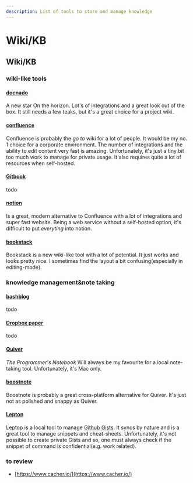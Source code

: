 ```yaml
---
description: List of tools to store and manage knowledge
---
```


# Wiki/KB

## Wiki/KB

### wiki-like tools

#### [docnado](https://github.com/HEInventions/docnado)

A new star On the horizon. Lot's of integrations and a great look out of the box. It still needs a few teaks, but it's a great choice for a project wiki.

#### [confluence](https://www.atlassian.com/software/confluence)

Confluence is probably the _go to_ wiki for a lot of people. It would be my no. 1 choice for a corporate environment. The number of integrations and the ability to edit content very fast is amazing. Unfortunately, it's just a tiny bit too much work to manage for private usage. It also requires quite a lot of resources when self-hosted.

#### [Gitbook](https://gitbook.com)

todo

#### [notion](https://www.notion.so/)

Is a great, modern alternative to Confluence with a lot of integrations and super fast website. Being a web service without a self-hosted option, it's difficult to put _everyting_ into notion.

#### [bookstack](https://www.bookstackapp.com/)

Bookstack is a new wiki-like tool with a lot of potential. It just works and looks pretty nice. I sometimes find the layout a bit confusing\(especially in editing-mode\).

### knowledge management&note taking

#### [bashblog](https://github.com/6uhrmittag/bashblog)

todo

#### [Dropbox paper](https://www.dropbox.com/en/paper)

todo

#### [Quiver](http://happenapps.com/)

_The Programmer's Notebook_ Will always be my favourite for a local note-taking tool. Unfortunately, it's Mac only.

#### [boostnote](https://boostnote.io/)

Boostnote is probably a great cross-platform alternative for Quiver. It's just not as polished and snappy as Quiver.

#### [Lepton](http://hackjutsu.com/Lepton/)

Leptop is a local tool to manage [Github Gists](https://gist.github.com/). It syncs by nature and is a great tool to manage snippets and cheat-sheets. Unfortunately, it's not possible to create private Gists and so, one must always check if the snippet of command is confidential\(e.g. work related\).

### to review

* [https://www.cacher.io/](https://www.cacher.io/)

